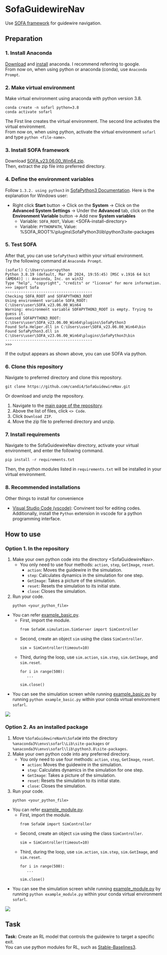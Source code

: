 # SofaGuidewireNav
Use [SOFA framework](https://github.com/sofa-framework/sofa) for guidewire navigation.


## Preparation
### 1. Install Anaconda
[Download](https://www.anaconda.com/download/success) and [install](https://docs.anaconda.com/free/anaconda/install/windows/) anaconda. I recommend referring to google.   
From now on, when using python or anaconda (conda), use `Anaconda Prompt`.
### 2. Make virtual environment
Make virtual environment using anaconda with python version 3.8.
```
conda create -n sofarl python=3.8
conda activate sofarl
```
The First line creates the virtual environment. The second line activates the virtual environment.   
From now on, when using python, activate the virtual environment `sofarl` and type `python <file-name>`.

### 3. Install SOFA framework
Download [SOFA_v23.06.00_Win64.zip](https://github.com/sofa-framework/sofa/releases/tag/v23.06.00).   
Then, extract the zip file into preferred directory.   

### 4. Define the environment variables
Follow `1.3.2. using python3` in [SofaPython3 Documentation](https://sofapython3.readthedocs.io/en/latest/content/Installation.html#using-python3). Here is the explanation for Windows user:   
- Right click **Start** button -> Click on the **System** -> Click on the **Advanced System Settings** -> Under the **Advanced** tab, click on the **Environment Variable** button -> Add new **System variables**
   - Variable: `SOFA_ROOT`, Value: \<SOFA-install-directory>
   - Variable: `PYTHONPATH`, Value: %SOFA_ROOT%\plugins\SofaPython3\lib\python3\site-packages   

### 5. Test SOFA
After that, you can use `SofaPython3` within your virtual environment.   
Try the following command at `Anaconda Prompt`.
```
(sofarl) C:\Users\user>python
Python 3.8.19 (default, Mar 20 2024, 19:55:45) [MSC v.1916 64 bit (AMD64)] :: Anaconda, Inc. on win32
Type "help", "copyright", "credits" or "license" for more information.
>>> import Sofa
---------------------------------------
Checking SOFA_ROOT and SOFAPYTHON3_ROOT
Using environment variable SOFA_ROOT: C:\Users\user\SOFA_v23.06.00_Win64
Warning: environment variable SOFAPYTHON3_ROOT is empty. Trying to guess it.
Guessed SOFAPYTHON3_ROOT: C:\Users\user\SOFA_v23.06.00_Win64\plugins\SofaPython3
Found Sofa.Helper.dll in C:\Users\user\SOFA_v23.06.00_Win64\bin
Found SofaPython3.dll in C:\Users\user\SOFA_v23.06.00_Win64\plugins\SofaPython3\bin
---------------------------------------
>>>
```
If the output appears as shown above, you can use SOFA via python.

### 6. Clone this repository
Navigate to preferred directory and clone this repository.
```
git clone https://github.com/candi4/SofaGuidewireNav.git
```
Or download and unzip the repository.   
   1. Navigate to the [main page of the repository](https://github.com/candi4/SofaGuidewireNav). 
   2. Above the list of files, click `<> Code`. 
   3. Click `Download ZIP`. 
   4. Move the zip file to preferred directory and unzip. 

### 7. Install requirements
Navigate to the SofaGuidewireNav directory, activate your virtual environment, and enter the following command.
```
pip install -r requirements.txt
```
Then, the python modules listed in `requirements.txt` will be installed in your virtual environment.

### 8. Recommended installations
Other things to install for convenience   
- [Visual Studio Code (vscode)](https://code.visualstudio.com/): Convinent tool for editing codes. Additionally, install the `Python` extension in vscode for a python programming interface.

## How to use   
### Option 1. In the repository   
1. Make your own python code into the directory \<SofaGuidewireNav>.   
   * You only need to use four methods: `action`, `step`, `GetImage`, `reset`.
      * `action`: Moves the guidewire in the simulation.   
      * `step`: Calculates dynamics in the simulation for one step.   
      * `GetImage`: Takes a picture of the simulation.      
      * `reset`: Resets the simulation to its initial state. 
      * `close`: Closes the simulation.   
2. Run your code. 
   ```
   python <your_python_file>
   ```   
- You can refer [example_basic.py](example_basic.py).   
   * First, import the module.   
      ```
      from SofaGW.simulation.SimServer import SimController
      ```
   * Second, create an object `sim` using the class `SimController`.
      ```
      sim = SimController(timeout=10)
      ```
   * Third, during the loop, use `sim.action`, `sim.step`, `sim.GetImage`, and `sim.reset`.   
      ```
      for i in range(500):
         ...

      sim.close()
      ```
 - You can see the simulation screen while running [example_basic.py](example_basic.py) by running `python example_basic.py` within your conda virtual environment `sofarl`.   
 <img src="readme_files/example.gif">

### Option 2. As an installed package
1. Move `%SofaGuidewireNav%\SofaGW` into the directory `%anaconda3%\envs\sofarl\Lib\site-packages` or `%anaconda3%\envs\sofarl\lib\python3.8\site-packages`.
2. Make your own python code into any preferred directory.
   * You only need to use four methods: `action`, `step`, `GetImage`, `reset`.
      * `action`: Moves the guidewire in the simulation.   
      * `step`: Calculates dynamics in the simulation for one step.   
      * `GetImage`: Takes a picture of the simulation.      
      * `reset`: Resets the simulation to its initial state. 
      * `close`: Closes the simulation.   
3. Run your code. 
   ```
   python <your_python_file>
   ```   
- You can refer [example_module.py](example_module.py).   
   * First, import the module.   
      ```
      from SofaGW import SimController
      ```
   * Second, create an object `sim` using the class `SimController`.
      ```
      sim = SimController(timeout=10)
      ```
   * Third, during the loop, use `sim.action`, `sim.step`, `sim.GetImage`, and `sim.reset`.   
      ```
      for i in range(500):
         ...

      sim.close()
      ```
 - You can see the simulation screen while running [example_module.py](example_module.py) by running `python example_module.py` within your conda virtual environment `sofarl`.   
 <img src="readme_files/example.gif">


## Task
**Task:** Create an RL model that controls the guidewire to target a specific exit.   
You can use python modules for RL, such as [Stable-Baselines3](https://stable-baselines3.readthedocs.io/en/master/).
